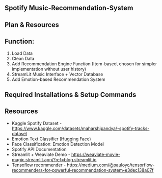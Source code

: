## Spotify Music-Recommendation-System

## Plan & Resources 

## Function:
1. Load Data
2. Clean Data 
3. Add Recommendation Engine Function (Item-based, chosen for simpler implementation without user history)
4. StreamLit Music Interface + Vector Database 
5. Add Emotion-based Recommendation System


## Required Installations & Setup Commands


## Resources


- Kaggle Spotify Dataset - https://www.kaggle.com/datasets/maharshipandya/-spotify-tracks-dataset
- Emotion Text Classifier (Hugging Face)
- Face Classification: Emotion Detection Model
- Spotify API Documentation
- Streamlit + Weaviate Demo - https://weaviate-movie-magic.streamlit.app/?ref=blog.streamlit.io
- Tensoflow recommender - https://medium.com/@pauloyc/tensorflow-recommenders-for-powerful-recommendation-system-e3dec138a07f


